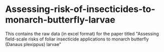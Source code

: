 # Assessing-risk-of-insecticides-to-monarch-butterfly-larvae
This contains the raw data (in excel format) for the paper titled "Assessing field-scale risks of foliar insecticide applications to monarch butterfly (Danaus plexippus) larvae"
